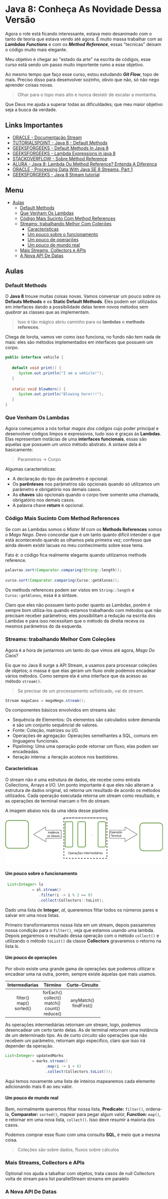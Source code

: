 # Java 8: Conheça As Novidade Dessa Versão <!-- omit in toc -->

Agora o role está ficando interessante, estava meio desanimado com o tanto de teoria que estava vendo até agora. É muito massa trabalhar com as ***Lambdas Functions*** e com os ***Method Reference***, essas "tecnicas" deixam o código muito mais elegante.

Meu objetivo é chegar ao "estado da arte" na escrita de códigos, esse curso está sendo um passo muito importente rumo a esse objetivo.

Ao mesmo tempo que faço esse curso, estou estudando ***Git Flow***, topo de mais. Preciso disso para desenvolver sozinho, obvio que não, só não nego aprender coisas novas.

>Olhar para o topo mais alto e nunca desistir de escalar a montanha.

Que Deus me ajuda a superar todas as dificuldades; que meu maior objetivo seja a busca da verdade.

## Links Importantes <!-- omit in toc -->

* [ORACLE - Documentação Stream](https://docs.oracle.com/javase/8/docs/api/java/util/stream/Stream.html)
* [TUTORIALSPOINT - Java 8 - Default Methods](https://www.tutorialspoint.com/java8/java8_default_methods.htm)
* [GEEKSFORGEEKS - Default Methods In Java 8](https://www.geeksforgeeks.org/default-methods-java/)
* [GEEKSFORGEEKS - Lambda Expressions in java 8](https://www.geeksforgeeks.org/lambda-expressions-java-8/)
* [STACKOVERFLOW - Sobre Méthod Reference](https://pt.stackoverflow.com/questions/116069/qual-%C3%A9-a-finalidade-do-simbolo-no-java)
* [ALURA - Java 8: Lambda Ou Method Reference? Entenda A Diferença](https://www.alura.com.br/artigos/java-8-lambda-ou-method-reference-entenda-a-diferenca)
* [ORACLE - Processing Data With Java SE 8 Streams, Part 1](https://www.oracle.com/technical-resources/articles/java/ma14-java-se-8-streams.html)
* [GEEKSFORGEEKS - Java 8 Stream tutorial](https://www.geeksforgeeks.org/java-8-stream-tutorial/)

## Menu <!-- omit in toc -->

* [Aulas](#aulas)
  * [Default Methods](#default-methods)
  * [Que Venham Os Lambdas](#que-venham-os-lambdas)
  * [Código Mais Sucinto Com Method References](#código-mais-sucinto-com-method-references)
  * [Streams: trabalhando Melhor Com Coleções](#streams-trabalhando-melhor-com-coleções)
    * [Características](#características)
    * [Um pouco sobre o funcionamento](#um-pouco-sobre-o-funcionamento)
    * [Um pouco de operações](#um-pouco-de-operações)
    * [Um pouco de mundo real](#um-pouco-de-mundo-real)
  * [Mais Streams, Collectors e APIs](#mais-streams-collectors-e-apis)
  * [A Nova API De Datas](#a-nova-api-de-datas)

## Aulas

### Default Methods

O **Java 8** trouxe muitas coisas novas. Vamos conversar um pouco sobre os **Defauts Methods** e os **Static Default Methods**. Eles podem ser utilizados em interfaces dando a possibilidade delas terem novos métodos sem *quebrar* as classes que as implementam.

>Isso é tão mágico abriu caminho para os **lambdas** e **methods refereces**.

Chega de lorota, vamos ver como isso funciona, no fundo não tem nada de mais: eles são métodos implementados em interfaces que possuem um corpo.

```java
public interface vehicle {

   default void print() {
      System.out.println("I am a vehicle!");
   }

   static void blowHorn() {
      System.out.println("Blowing horn!!!");
   }
}
```

### Que Venham Os Lambdas

Agora começamos a nós torbar *magos dos códigos* cujo poder principal e desenvolver códigos limpos e expressivos, tudo isso é graças às **Lambdas**. Elas representam instâcias de uma **interfaces funcionais**, essas são aquelas que possuem um unico método abstrato. A sintaxe dela é basicamente:

>Parametros -> Corpo

Algumas caracteristicas:

* A declaração do tipo de parâmetro é opcional.
* Os **parênteses** nos parâmetros são opcionais quando só utilizamos um parâmetro e obrigatório nos demais casos.
* As **chaves** são opcionais quando o corpo tiver somente uma chamada, obrigatório nos demais casos.
* A palavra chave **return** é opcional.

### Código Mais Sucinto Com Method References

Se com as Lambdas somos o *Mister M* com os **Methods References** somos o *Mago Nego*. Devo concordar que é um tanto quanto difícil intender o que está acontecendo quando as olhamos pela primeira vez; confesso que ainda devem existir lacuas no meu conhecimento sobre esse tema.

Fato é: o código fica realmente elegante quando utilizamos methods reference.

```java
palavras.sort(Comparator.comparing(String::length));

curso.sort(Comparator.comparing(Curso::getAlunos));
```

Os methods references podem ser vistos em `String::length` e `Curso::getAlunos`, essa é a sintaxe.

Claro que eles não possuem tanto poder quanto as Lambdas, porém é sempre bom utiliza-los quando estamos trabalhando com métodos que não precisam receber parâmetros; eles possibilitam a redução na escrita dos Lambdas e para isso necessitam que o método da direita receva os mesmos parâmetros do da esquerda.

### Streams: trabalhando Melhor Com Coleções

Agora é a hora de juntarmos um tanto do que vimos até agora, *Mago Do Caos*?

Eis que no Java 8 surge a API Stream, a usamos para processar coleções de objetos; o massa é que elas geram um fluxo onde podemos encadear vários métodos. Como sempre ela é uma interface que da acesso ao método `stream()`.

>Se precisar de um processamento sofisticado, vai de stream.

```java
Stream magoCaos = magoNego.stream();
```

Os componentes básicos envolvidos em streams são:

* Sequência de Elementos: Os elementos são calculados sobre demanda e são um conjunto sequêncial de valores.
* Fonte: Coleção, matrizes ou I/O.
* Operações de agregação: Operações semelhantes a SQL, comuns em linguagens funcionais.
* Pipelining: Uma uma operação pode retornar um fluxo, elas podem ser encadeadas.
* Iteração interna: a iteração acotece nos bastidores.

#### Características

O stream não é uma estrutura de dados, ele recebe como entrata Collections, Arrays e I/O. Um ponto importante é que eles não alteram a estrutura de dados original, só retorna um resultado de acordo os métodos utilizados. Cada operação executada retorna um stream como resultado, e as operações de terminal marcam o fim do stream.

A imagem abaixo nós da uma ideia desse pipeline.

![JAVA-STREAMS](assets/java8/java-streams.drawio.png)

#### Um pouco sobre o funcionamento

```java
 List<Integer> ls
            = al.stream()
               .filter(i -> i % 2 == 0)
               .collect(Collectors::toList);
```

Dado uma lista de **Integer**, *al*, quereremos filtar todos os números pares e salvar em uma nova listas.

Primeiro transformaremos nossa lista em um stream, depois passaremos nossa condição para o `filter()`, veja que estamos usando uma lambda. Depois pegaremos o resultado dessa operação com o método `collect()` e utilizando o método `toList()` da classe **Collectors** gravaremos o retorno na lista *ls*.

#### Um pouco de operações

Por obvio existe uma grande gama de operações que podemos utilizar e encadear uma na outra, porém, sempre existe àquelas que mais usamos.

|Intermediarias|Término|Curto-Circuito|
|:---:         |:---:  |:---:        |
|filter()<br>map()<br>sorted()|forEach()<br>collect()<br>match()<br>count()<br>reduce()|anyMatch()<br>findFirst()|

As operações intermediárias retornam um stream, logo, podemos desencadear um certo tanto delas. As de terminal retornam uma instância de um determinado tipo. As de curto circuito são operações que não recebem um parâmetro, retornam algo especifico, claro que isso irá depender da operação.

```java
List<Integer> updatedMarks
            = marks.stream()
                  .map(i -> i + 6)
                  .collect(Collectors.toList());
```

Aqui temos novamente uma lista de inteiros mapearemos cada elemento adicionando mais 6 ao seu valor.

#### Um pouco de mundo real

Bem, normalmente queremos filtar nossa lista, **Predicate:** `filter()`, ordena-la, **Comparator:** `sorted()`, mapear para pegar algum valor, **Function:** `map()`, e retornar em uma nova lista, `collect()`. Isso deve resumir a maioria dos casos.

Podemos comprar esse fluxo com uma consulta **SQL**, é meio que a mesma coisa.

>Coleções são sobre dados, fluxos sobre cálculos

### Mais Streams, Collectors e APIs

Optional nos ajuda a tabalhar com objetos, trata casos de null
Collectors volta de stream para list
parallelStream streams em paralelo

### A Nova API De Datas
